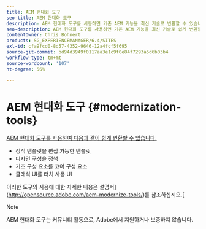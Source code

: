 ```yaml
---
title: AEM 현대화 도구
seo-title: AEM 현대화 도구
description: AEM 현대화 도구를 사용하면 기존 AEM 기능을 최신 기술로 변환할 수 있습니다
seo-description: AEM 현대화 도구를 사용하면 기존 AEM 기능을 최신 기술로 쉽게 변환할 수 있습니다
contentOwner: Chris Bohnert
products: SG_EXPERIENCEMANAGER/6.4/SITES
exl-id: cfa9fcd0-8d57-4352-9646-12a4fcf5f695
source-git-commit: bd94d3949f0117aa3e1c9f0e84f7293a5d6b03b4
workflow-type: tm+mt
source-wordcount: '107'
ht-degree: 56%

---
```


# AEM 현대화 도구 {#modernization-tools}

[AEM 현대화 도구를 사용하여 다음과 같이 쉽게 변환할 수 있습니다.](http://opensource.adobe.com/aem-modernize-tools/)

* [](page-templates-static.md)정적 템플릿을 편집 가능한 템플릿[](page-templates-editable.md)
* [](page-templates-static.md)디자인 구성을 정책[](page-templates-editable.md)
* [](/help/sites-authoring/default-components-foundation.md)기초 구성 요소를 코어 구성 요소[](https://docs.adobe.com/content/help/ko-KR/experience-manager-core-components/using/introduction.html)
* [](website.md)클래식 UI를 터치 사용 UI[](touch-ui-concepts.md)

이러한 도구의 사용에 대한 자세한 내용은 설명서](http://opensource.adobe.com/aem-modernize-tools/)를 참조하십시오.[

>[!NOTE]
>
>AEM 현대화 도구는 커뮤니티 활동으로, Adobe에서 지원하거나 보증하지 않습니다.
